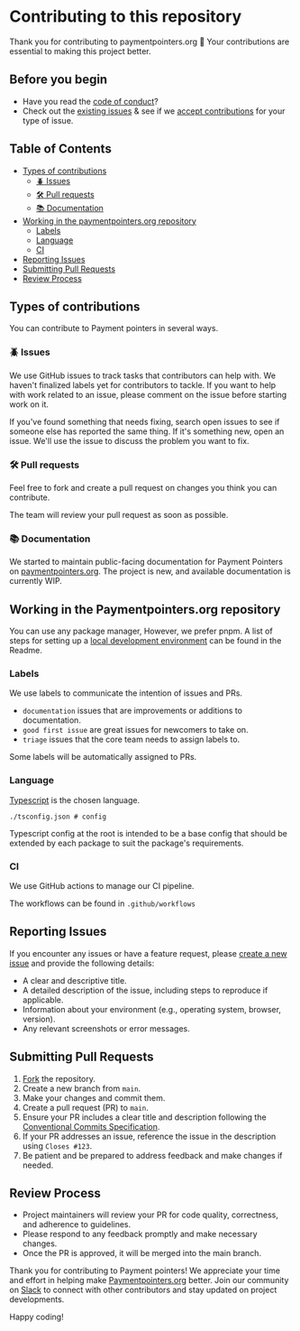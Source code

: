 # Contributing to this repository <!-- omit in toc -->

Thank you for contributing to paymentpointers.org :tada: Your contributions are essential to making this project better.

## Before you begin

- Have you read the [code of conduct](code_of_conduct.md)?
- Check out the [existing issues](https://github.com/interledger/paymentpointers.org/issues) & see if we [accept contributions](#types-of-contributions) for your type of issue.

## Table of Contents <!-- omit in toc -->

- [Types of contributions](#types-of-contributions)
  - [:beetle: Issues](#beetle-issues)
  - [:hammer_and_wrench: Pull requests](#hammer_and_wrench-pull-requests)
  - [:books: Documentation](#books-documentation)
- [Working in the paymentpointers.org repository](#working-in-the-paymentpointersorg-repository)
  - [Labels](#labels)
  - [Language](#language)
  - [CI](#ci)
- [Reporting Issues](#reporting-issues)
- [Submitting Pull Requests](#submitting-pull-requests)
- [Review Process](#review-process)

## Types of contributions

You can contribute to Payment pointers in several ways.

### :beetle: Issues

We use GitHub issues to track tasks that contributors can help with. We haven't finalized labels yet for contributors to tackle. If you want to help with work related to an issue, please comment on the issue before starting work on it.

If you've found something that needs fixing, search open issues to see if someone else has reported the same thing. If it's something new, open an issue. We'll use the issue to discuss the problem you want to fix.

### :hammer_and_wrench: Pull requests

Feel free to fork and create a pull request on changes you think you can contribute.

The team will review your pull request as soon as possible.

### :books: Documentation

We started to maintain public-facing documentation for Payment Pointers on [paymentpointers.org](https://github.com/interledger/paymentpointers.org/tree/main/src/content/docs). The project is new, and available documentation is currently WIP.

## Working in the Paymentpointers.org repository

You can use any package manager, However, we prefer pnpm. A list of steps for setting up a [local development environment](https://github.com/interledger/paymentpointers.org#local-development) can be found in the Readme.

### Labels

We use labels to communicate the intention of issues and PRs.

- `documentation` issues that are improvements or additions to documentation.
- `good first issue` are great issues for newcomers to take on.
- `triage` issues that the core team needs to assign labels to.

Some labels will be automatically assigned to PRs.

### Language

[Typescript](https://www.staging-typescript.org/) is the chosen language.

```shell
./tsconfig.json # config
```

Typescript config at the root is intended to be a base config that should be extended by
each package to suit the package's requirements.

### CI

We use GitHub actions to manage our CI pipeline.

The workflows can be found in `.github/workflows`

## Reporting Issues

If you encounter any issues or have a feature request, please [create a new issue](https://github.com/interledger/paymentpointers.org/issues/new) and provide the following details:

- A clear and descriptive title.
- A detailed description of the issue, including steps to reproduce if applicable.
- Information about your environment (e.g., operating system, browser, version).
- Any relevant screenshots or error messages.

## Submitting Pull Requests

1. [Fork](https://github.com/interledger/paymentpointers.org) the repository.
2. Create a new branch from `main`.
3. Make your changes and commit them.
4. Create a pull request (PR) to `main`.
5. Ensure your PR includes a clear title and description following the [Conventional Commits Specification](https://www.conventionalcommits.org/en/v1.0.0/).
6. If your PR addresses an issue, reference the issue in the description using `Closes #123`.
7. Be patient and be prepared to address feedback and make changes if needed.

## Review Process

- Project maintainers will review your PR for code quality, correctness, and adherence to guidelines.
- Please respond to any feedback promptly and make necessary changes.
- Once the PR is approved, it will be merged into the main branch.

Thank you for contributing to Payment pointers! We appreciate your time and effort in helping make [Paymentpointers.org](https://paymentpointers.org/) better. Join our community on [Slack](https://communityinviter.com/apps/interledger/interledger-working-groups-slack) to connect with other contributors and stay updated on project developments.

Happy coding!
